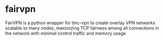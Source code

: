 # fairvpn
FairVPN is a python wrapper for tinc-vpn to create overlay VPN networks scalable to many nodes, maximizing TCP fairness among all connections in the network with minimal control traffic and memory usage

